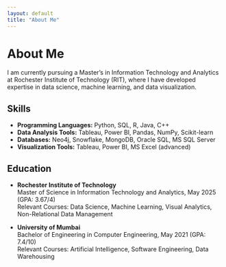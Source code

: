 ```yaml
---
layout: default
title: "About Me"
---
```


# About Me

I am currently pursuing a Master’s in Information Technology and Analytics at Rochester Institute of Technology (RIT), where I have developed expertise in data science, machine learning, and data visualization.

## Skills
- **Programming Languages:** Python, SQL, R, Java, C++
- **Data Analysis Tools:** Tableau, Power BI, Pandas, NumPy, Scikit-learn
- **Databases:** Neo4j, Snowflake, MongoDB, Oracle SQL, MS SQL Server
- **Visualization Tools:** Tableau, Power BI, MS Excel (advanced)

## Education
- **Rochester Institute of Technology**  
  Master of Science in Information Technology and Analytics, May 2025 (GPA: 3.67/4)  
  Relevant Courses: Data Science, Machine Learning, Visual Analytics, Non-Relational Data Management  

- **University of Mumbai**  
  Bachelor of Engineering in Computer Engineering, May 2021 (GPA: 7.4/10)  
  Relevant Courses: Artificial Intelligence, Software Engineering, Data Warehousing

